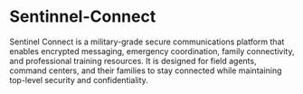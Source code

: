 # Sentinnel-Connect
Sentinel Connect is a military-grade secure communications platform that enables encrypted messaging, emergency coordination, family connectivity, and professional training resources. It is designed for field agents, command centers, and their families to stay connected while maintaining top-level security and confidentiality.
